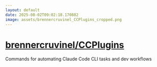 ```yaml
---
layout: default
date: 2025-08-02T09:02:18.170882
image: assets/brennercruvinel_CCPlugins_cropped.png
---
```


# [brennercruvinel/CCPlugins](https://github.com/brennercruvinel/CCPlugins)

Commands for automating Claude Code CLI tasks and dev workflows

